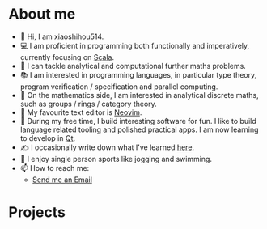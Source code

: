 # About me

- 👋 Hi, I am xiaoshihou514.
- 💻 I am proficient in programming both functionally and imperatively, currently focusing on [Scala](https://scala-lang.org).
- 💪 I can tackle analytical and computational further maths problems.
- 📚 I am interested in programming languages, in particular type theory, program verification / specification and parallel computing.
- 📖 On the mathematics side, I am interested in analytical discrete maths, such as groups / rings / category theory.
- 📝 My favourite text editor is [Neovim](https://neovim.io).
- 👀 During my free time, I build interesting software for fun. I like to build language related tooling and polished practical apps. I am now learning to develop in [Qt](https://www.qt.io).
- ✍️ I occasionally write down what I've learned [here](/blogs/index).
- 🏃 I enjoy single person sports like jogging and swimming.
- 📫 How to reach me:
  - [Send me an Email](mailto:xiaoshihou@tutamail.com)

# Projects

<script setup lang="ts">
  import ProjectCard from './components/ProjectCard.vue'
  import { onMounted } from 'vue'
  const langs = new Set(['zh'])
  onMounted(() => {
    if (!window || localStorage.getItem('xsh_blog_lang')) { return }
    localStorage.setItem('xsh_blog_lang', true)
    const userLang = navigator.language || 'en'
    langs.forEach(l => { if (userLang.startsWith(l)) {
      window.location.replace(`/${l}${window.location.pathname}`)
    }})
  })
</script>

<ProjectCard title="ndpc" desc="Natural deduction proof compiler" lang="Scala" lang_color="#C12C40" href="/ndpc" />

<ProjectCard title="aristotle" desc="Easy to use gui frontend for ndpc" lang="C++" lang_color="#F34B7C" href="https://github.com/xiaoshihou514/aristotle" />

<ProjectCard title="git-biance" desc="Shows and visualizes contributions in a git repo" lang="Rust" lang_color="#DDA583" href="https://github.com/xiaoshihou514/git-biance" />

<ProjectCard title="guard.nvim (Lead maintainer)" desc="Lightweight, fast and async formatting and linting plugin for Neovim" lang="Lua" lang_color="#00007F" href="https://github.com/nvimdev/guard.nvim" />

<ProjectCard title="wrench" desc="Minimal alternative to GNU make for your C project" lang="Python" lang_color="#3571A5" href="https://github.com/xiaoshihou514/wrench" />

<ProjectCard title="notes" desc="Extremely minimalist note taking app with flutter" lang="Dart" lang_color="#00B3AA" href="https://github.com/xiaoshihou514/notes" />
